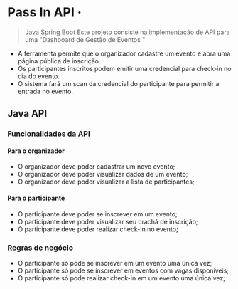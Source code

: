 # Pass In API &middot;
> Java Spring Boot
Este projeto consiste na implementação de API para uma "Dashboard de Gestão de Eventos "

- A ferramenta permite que o organizador cadastre um evento e abra uma página pública de inscrição.
- Os participantes inscritos podem emitir uma credencial para check-in no dia do evento.
- O sistema fará um scan da credencial do participante para permitir a entrada no evento.

## Java API
### Funcionalidades da API

#### Para o organizador
- O organizador deve poder cadastrar um novo evento;
- O organizador deve poder visualizar dados de um evento;
- O organizador deve poder visualizar a lista de participantes;

#### Para o participante
- O participante deve poder se inscrever em um evento;
- O participante deve poder visualizar seu crachá de inscrição;
- O participante deve poder realizar check-in no evento;

### Regras de negócio

- O participante só pode se inscrever em um evento uma única vez;
- O participante só pode se inscrever em eventos com vagas disponíveis;
- O participante só pode realizar check-in em um evento uma única vez;
